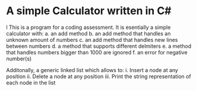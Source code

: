 # A simple Calculator written in C#
l
This is a program for a coding assessment.
It is esentially a simple calculator with: 
a. an add method 
b. an add method that handles an unknown amount of numbers
c. an add method that handles new lines between numbers
d. a method that supports different delmiters
e. a method that handles numbers bigger than 1000 are ignored 
f. an error for negative number(s)


Additonally, a generic linked list which allows to:
i.   Insert a node at any position
ii.  Delete a node at any position
iii. Print the string representation of each node in the list 
